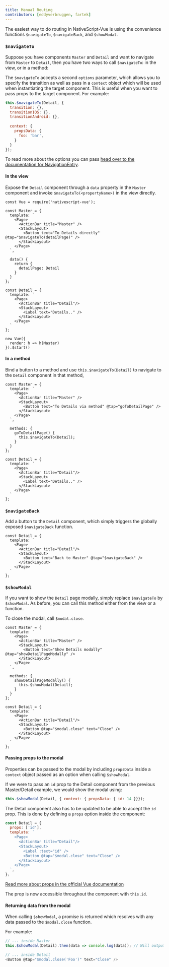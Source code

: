 ```yaml
---
title: Manual Routing
contributors: [eddyverbruggen, fartek]
---
```


The easiest way to do routing in NativeScript-Vue is using the convenience functions
`$navigateTo`, `$navigateBack`, and `$showModal`.

### `$navigateTo`

Suppose you have components `Master` and `Detail` and want to navigate from `Master` to `Detail`,
then you have two ways to call `$navigateTo`: in the view, or in a method:

The `$navigateTo` accepts a second `options` parameter, which allows you to specify the transition as well as pass in a `context` object which will be used when instantiating the target component. This is useful when you want to pass props to the target component. For example: 

```js
this.$navigateTo(Detail, {
  transition: {},
  transitionIOS: {},
  transitionAndroid: {},
  
  context: {
    propsData: {
      foo: 'bar',
    }
  }
});
```

To read more about the options you can pass [head over to the documentation for NavigationEntry](https://docs.nativescript.org/api-reference/interfaces/_ui_frame_.navigationentry).

#### In the view

Expose the `Detail` component through a `data` property in the `Master` component and invoke `$navigateTo(<propertyName>)` in the view directly. 

```vue
const Vue = require('nativescript-vue');

const Master = {
  template: `
    <Page>
      <ActionBar title="Master" />
      <StackLayout>
        <Button text="To Details directly" @tap="$navigateTo(detailPage)" />
      </StackLayout>
    </Page>
  `,

  data() {
    return {
      detailPage: Detail
    }
  }
};

const Detail = {
  template: `
    <Page>
      <ActionBar title="Detail"/>
      <StackLayout>
        <Label text="Details.." />
      </StackLayout>
    </Page>
  `
};

new Vue({
  render: h => h(Master)
}).$start()
```

#### In a method

Bind a button to a method and use `this.$navigateTo(Detail)` to navigate to the `Detail` component in that method,

```vue
const Master = {
  template: `
    <Page>
      <ActionBar title="Master" />
      <StackLayout>
        <Button text="To Details via method" @tap="goToDetailPage" />
      </StackLayout>
    </Page>
  `,

  methods: {
    goToDetailPage() {
      this.$navigateTo(Detail);
    }
  }
};

const Detail = {
  template: `
    <Page>
      <ActionBar title="Detail"/>
      <StackLayout>
        <Label text="Details.." />
      </StackLayout>
    </Page>
  `
};
```

### `$navigateBack`

Add a button to the `Detail` component, which simply triggers the globally exposed `$navigateBack` function.

```vue
const Detail = {
  template: `
    <Page>
      <ActionBar title="Detail"/>
      <StackLayout>
        <Button text="Back to Master" @tap="$navigateBack" />
      </StackLayout>
    </Page>
  `
};
```

### `$showModal`

If you want to show the `Detail` page modally, simply replace `$navigateTo` by `$showModal`.
As before, you can call this method either from the view or a function.

To close the modal, call `$modal.close`.

```vue
const Master = {
  template: `
    <Page>
      <ActionBar title="Master" />
      <StackLayout>
        <Button text="Show Details modally" @tap="showDetailPageModally" />
      </StackLayout>
    </Page>
  `,

  methods: {
    showDetailPageModally() {
      this.$showModal(Detail);
    }
  }
};

const Detail = {
  template: `
    <Page>
      <ActionBar title="Detail"/>
      <StackLayout>
        <Button @tap="$modal.close" text="Close" />                    
      </StackLayout>
    </Page>
  `
};
```

#### Passing props to the modal

Properties can be passed to the modal by including `propsData` inside a `context` object passed as an option when calling `$showModal`.

If we were to pass an `id` prop to the Detail component from the previous Master/Detail example, we would show the modal using:

```js
this.$showModal(Detail, { context: { propsData: { id: 14 }}});
```

The Detail component also has to be updated to be able to accept the `id` prop. This is done by defining a `props` option inside the component:

```js
const Detail = {
  props: ['id'],
  template: `
    <Page>
      <ActionBar title="Detail"/>
      <StackLayout>
        <Label :text="id" />
        <Button @tap="$modal.close" text="Close" />                    
      </StackLayout>
    </Page>
  `,
};
```

[Read more about props in the official Vue documentation](https://vuejs.org/v2/guide/components-props.html)

The prop is now accessible throughout the component with `this.id`.

#### Returning data from the modal

When calling `$showModal`, a promise is returned which resolves with any data passed to the `$modal.close` function.

For example:

```js
// ... inside Master
this.$showModal(Detail).then(data => console.log(data)); // Will output 'Foo'
```

```js
// ... inside Detail
<Button @tap="$modal.close('Foo')" text="Close" />    
```
